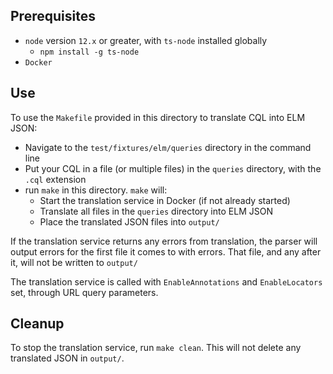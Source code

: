 ## Prerequisites

* `node` version `12.x` or greater, with `ts-node` installed globally
    * `npm install -g ts-node`
* `Docker`

## Use

To use the `Makefile` provided in this directory to translate CQL into ELM JSON:

* Navigate to the `test/fixtures/elm/queries` directory in the command line
* Put your CQL in a file (or multiple files) in the `queries` directory, with the `.cql` extension
* run `make` in this directory. `make` will:
    * Start the translation service in Docker (if not already started)
    * Translate all files in the `queries` directory into ELM JSON
    * Place the translated JSON files into `output/`

If the translation service returns any errors from translation, the parser will output errors for the first file it comes to with errors. That file, and any after it, will not be written to `output/`

The translation service is called with `EnableAnnotations` and `EnableLocators` set, through URL query parameters.

## Cleanup

To stop the translation service, run `make clean`. This will not delete any translated JSON in `output/`.
